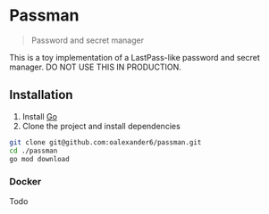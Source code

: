 # Passman
> Password and secret manager

This is a toy implementation of a LastPass-like password and secret manager. DO NOT USE THIS IN PRODUCTION.

## Installation
1. Install [Go](https://go.dev/doc/install)
1. Clone the project and install dependencies
```sh
git clone git@github.com:oalexander6/passman.git
cd ./passman
go mod download
```

### Docker
Todo